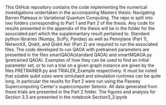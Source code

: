 This GitHub repository contains the code implementing the numerical investigations undertaken in the accompaning Masters thesis: Navigating Barren Plateaus in Variational Quantum Computing. 
The repo is split into two folders corresponding to Part 1 and Part 2 of the thesis. Any code for results presented in the appendix of the thesis will be in the folder for the associated part which the supplemantary result pertained to. 
Standard python libraries (Numpy, SciPy, Pandas) as well as Pennylane (Part 1), NetworkX, Qiskit, and Qiskit Aer (Part 2) are required to run the associated files. The code developed to run QAOA with pretrained parameters are presented in the files smartQAOA(standard QAOA) and smartMQAOA.py (pretrained QAOA). Examples of how they can be used to find an initial parameter set, or to run a trial on a given graph instance are given by the files PRETRAINER.py and TRIALER_Example respectively. It must be noted that sizable qubit sizes were simlutaed and simulation runtimes can be quite long.
In particular the reuslts for Part 2 were run using the Paswey Supercomputing Center's supercomputer Setonix. All data generated from these trials are presented in the Part 2 folder. The figures and analysis for Section 3.3 are presented in the notebook Section3_3.ipynb
